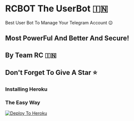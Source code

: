 # RCBOT The UserBot 🇮🇳

Best User Bot To Manage Your Telegram Account 😉
## Most PowerFul And Better And Secure!

## By Team RC 🇮🇳

## Don't Forget To Give A Star ⭐
### Installing Heroku 

### The Easy Way
[![Deploy To Heroku](https://www.herokucdn.com/deploy/button.svg)](https://heroku.com/deploy?template=https://github.com/rushichoksi/IndianBot)
